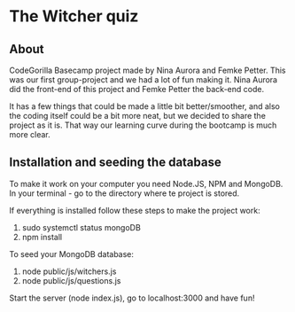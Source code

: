 # The Witcher quiz
## About
CodeGorilla Basecamp project made by Nina Aurora and Femke Petter. This was our first group-project and we had a lot of fun making it. Nina Aurora did the front-end of this project and Femke Petter the back-end code. 

It has a few things that could be made a little bit better/smoother, and also the coding itself could be a bit more neat, but we decided to share the project as it is. That way our learning curve during the bootcamp is much more clear.

## Installation and seeding the database

To make it work on your computer you need Node.JS, NPM and MongoDB. In your terminal - go to the directory where te project is stored. 

If everything is installed follow these steps to make the project work:
1. sudo systemctl status mongoDB
2. npm install

To seed your MongoDB database:
1. node public/js/witchers.js
2. node public/js/questions.js

Start the server (node index.js), go to localhost:3000 and have fun!
